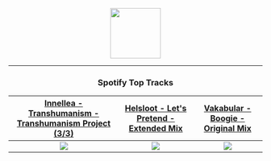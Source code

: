 <p align="center">
  <a href="https://www.tobiasmichael.de">
    <img src="https://tm-website-static.s3.eu-central-1.amazonaws.com/logo.png" width="100" height="100"/>
  </a>
</p>

---

<h3 align="center">Spotify Top Tracks</h3>

[Innellea - Transhumanism - Transhumanism Project (3/3)](https://open.spotify.com/track/1Bc1YCkgdW1AJ2GchM7g2C)|[Helsloot - Let's Pretend - Extended Mix](https://open.spotify.com/track/0iVXr8eeiptow8tfqqv9uM)|[Vakabular - Boogie - Original Mix](https://open.spotify.com/track/0HBaWjePsYWRt60ozz6MUv)
:---:|:----:|:----:
<img src="https://i.scdn.co/image/ab67616d00001e02e10b4de381f261ef2fb4372b"/>|<img src="https://i.scdn.co/image/ab67616d00001e027cd302b033664c0e925d690d"/>|<img src="https://i.scdn.co/image/ab67616d00001e02197864581d8b774d7c8cd423"/>